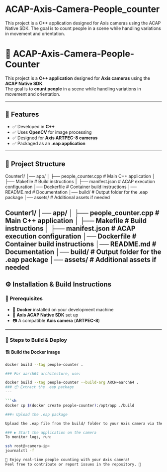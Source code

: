# ACAP-Axis-Camera-People_counter
This project is a C++ application designed for Axis cameras using the ACAP Native SDK. The goal is to count people in a scene while handling variations in movement and orientation.

# 🎯 ACAP-Axis-Camera-People-Counter

This project is a **C++ application** designed for **Axis cameras** using the **ACAP Native SDK**.  
The goal is to **count people** in a scene while handling variations in movement and orientation.

---

## 🚀 Features

- ✅ Developed in **C++**
- ✅ Uses **OpenCV** for image processing
- ✅ Designed for **Axis ARTPEC-8 cameras**
- ✅ Packaged as an **.eap application**

---

## 📁 Project Structure

Counter1/
│── app/
│   ├── people_counter.cpp  # Main C++ application
│   ├── Makefile            # Build instructions
│   ├── manifest.json       # ACAP execution configuration
│── Dockerfile              # Container build instructions
│── README.md               # Documentation
│── build/                  # Output folder for the .eap package
│── assets/                 # Additional assets if needed

Counter1/ │── app/ │ ├── people_counter.cpp # Main C++ application │ ├── Makefile # Build instructions │ ├── manifest.json # ACAP execution configuration │── Dockerfile # Container build instructions │── README.md # Documentation │── build/ # Output folder for the .eap package │── assets/ # Additional assets if needed
---

## ⚙️ Installation & Build Instructions

### 📌 Prerequisites

- 🐳 **Docker** installed on your development machine  
- 🎯 **Axis ACAP Native SDK** set up  
- 📷 A compatible **Axis camera** (**ARTPEC-8**)  

---

### 🔧 Steps to Build & Deploy

#### 🏗️ **Build the Docker image**  

```sh
docker build --tag people-counter .

### For aarch64 architecture, use:

docker build --tag people-counter --build-arg ARCH=aarch64 .
### 📦 Extract the .eap package
---

```sh
docker cp $(docker create people-counter):/opt/app ./build

###⬆️ Upload the .eap package

Upload the .eap file from the build/ folder to your Axis camera via the web interface or API.

### ▶️ Start the application on the camera
To monitor logs, run:

ssh root@<camera-ip>
journalctl -f

🎯 Enjoy real-time people counting with your Axis camera!
Feel free to contribute or report issues in the repository. 🚀
